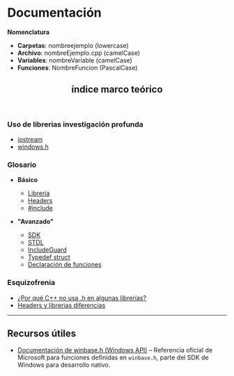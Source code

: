 # Documentación

**Nomenclatura**

- **Carpetas**: nombreejemplo (lowercase)
- **Archivo**: nombreEjemplo.cpp (camelCase)
- **Variables**: nombreVariable (camelCase)
- **Funciones**: NombreFuncion (PascalCase)

<h2 align="center">índice marco teórico</h2> <br>

### Uso de librerias investigación profunda

- [iostream](./Z_Invst/Librerias/Iostream.md)
- [windows.h](./Z_Invst/Librerias/Windows.h.md)

### Glosario

- **Básico**

  - [Libreria](./Z_Invst/Glosario/Basico/Libreria.md)
  - [Headers](./Z_Invst/Glosario/Basico/Headers.md)
  - [#include](./Z_Invst/Glosario/Basico/#Include.md)

- **"Avanzado"**

  - [SDK](./Z_Invst/Glosario/Avanzado/SDK.md)
  - [STDL](./Z_Invst/Glosario/Avanzado/STDL.md)
  - [IncludeGuard](./Z_Invst/Glosario/Avanzado/IncludeGuard.md)
  - [Typedef struct](./Z_Invst/Glosario/Avanzado/typedef_struct.md)
  - [Declaración de funciones](./Z_Invst/Glosario/Avanzado/Funciones.md)

### Esquizofrenia

- [¿Por qué C++ no usa .h en algunas librerías?](./Z_Invst/Esquizofrenia/hEnAlgunas.md)
- [Headers y librerias diferencias](./Z_Invst/Esquizofrenia/headersLibrerias.md)

---

## Recursos útiles

- [Documentación de winbase.h (Windows API)](https://learn.microsoft.com/en-us/windows/win32/api/winbase/) – Referencia oficial de Microsoft para funciones definidas en `winbase.h`, parte del SDK de Windows para desarrollo nativo.
